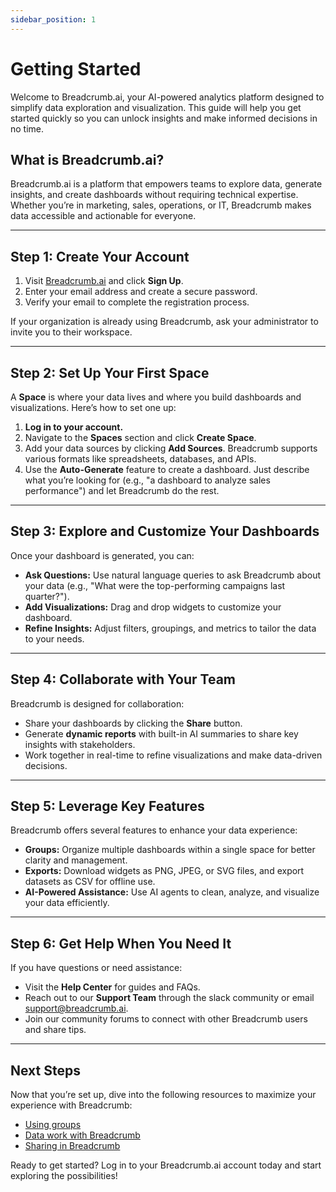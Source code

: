 ```yaml
---
sidebar_position: 1
---
```


# Getting Started

Welcome to Breadcrumb.ai, your AI-powered analytics platform designed to simplify data exploration and visualization. This guide will help you get started quickly so you can unlock insights and make informed decisions in no time.

## What is Breadcrumb.ai?

Breadcrumb.ai is a platform that empowers teams to explore data, generate insights, and create dashboards without requiring technical expertise. Whether you’re in marketing, sales, operations, or IT, Breadcrumb makes data accessible and actionable for everyone.

---

## Step 1: Create Your Account

1. Visit [Breadcrumb.ai](https://breadcrumb.ai) and click **Sign Up**.
2. Enter your email address and create a secure password.
3. Verify your email to complete the registration process.

If your organization is already using Breadcrumb, ask your administrator to invite you to their workspace.

---

## Step 2: Set Up Your First Space

A **Space** is where your data lives and where you build dashboards and visualizations. Here’s how to set one up:

1. **Log in to your account.**
2. Navigate to the **Spaces** section and click **Create Space**.
3. Add your data sources by clicking **Add Sources**. Breadcrumb supports various formats like spreadsheets, databases, and APIs.
4. Use the **Auto-Generate** feature to create a dashboard. Just describe what you’re looking for (e.g., "a dashboard to analyze sales performance") and let Breadcrumb do the rest.

---

## Step 3: Explore and Customize Your Dashboards

Once your dashboard is generated, you can:

- **Ask Questions:** Use natural language queries to ask Breadcrumb about your data (e.g., "What were the top-performing campaigns last quarter?").
- **Add Visualizations:** Drag and drop widgets to customize your dashboard.
- **Refine Insights:** Adjust filters, groupings, and metrics to tailor the data to your needs.

---

## Step 4: Collaborate with Your Team

Breadcrumb is designed for collaboration:

- Share your dashboards by clicking the **Share** button.
- Generate **dynamic reports** with built-in AI summaries to share key insights with stakeholders.
- Work together in real-time to refine visualizations and make data-driven decisions.

---

## Step 5: Leverage Key Features

Breadcrumb offers several features to enhance your data experience:

- **Groups:** Organize multiple dashboards within a single space for better clarity and management.
- **Exports:** Download widgets as PNG, JPEG, or SVG files, and export datasets as CSV for offline use.
- **AI-Powered Assistance:** Use AI agents to clean, analyze, and visualize your data efficiently.

---

## Step 6: Get Help When You Need It

If you have questions or need assistance:

- Visit the **Help Center** for guides and FAQs.
- Reach out to our **Support Team** through the slack community or email support@breadcrumb.ai.
- Join our community forums to connect with other Breadcrumb users and share tips.

---

## Next Steps

Now that you’re set up, dive into the following resources to maximize your experience with Breadcrumb:

- [Using groups](../Spaces/groups)
- [Data work with Breadcrumb](../Data/intro)
- [Sharing in Breadcrumb](../Share/intro)

Ready to get started? Log in to your Breadcrumb.ai account today and start exploring the possibilities!
